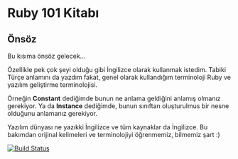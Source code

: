 # Ruby 101 Kitabı

## Önsöz

Bu kısıma önsöz gelecek...

Özellikle pek çok şeyi olduğu gibi İngilizce olarak kullanmak istedim. Tabiki Türçe anlamını da yazdım fakat, genel olarak kullandığım terminoloji Ruby ve yazılım geliştirme terminolojisi.

Örneğin **Constant** dediğimde bunun ne anlama geldiğini anlamış olmanız gerekiyor. Ya da **Instance** dediğimde, bunun sınıftan oluşturulmus bir nesne olduğunu anlamanız gerekiyor.

Yazılım dünyası ne yazıkki İngilizce ve tüm kaynaklar da İngilizce. Bu bakımdan orijinal kelimeleri ve terminolojiyi öğrenmemiz, bilmemiz şart :)

[![Build Status](https://www.gitbook.io/button/status/book/vigo/ruby-101)](https://www.gitbook.io/book/vigo/ruby-101/activity)
